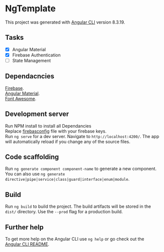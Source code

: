 # NgTemplate

This project was generated with [Angular CLI](https://github.com/angular/angular-cli) version 8.3.19.

## Tasks
- [x] Angular Material 
- [x] Firebase Authentication
- [ ] State Management

## Dependacncies
[Firebase](https://console.firebase.google.com/u/0/).<br />
[Angular Material](https://material.angular.io/guide/getting-started).<br />
[Font Awesome](https://www.npmjs.com/package/@fortawesome/angular-fontawesome).<br />

## Development server
Run NPM install to install all Dependancies<br />
Replace [firebasconfig](src/environments/environment.ts) file with your firebase keys.<br />
Run `ng serve` for a dev server. Navigate to `http://localhost:4200/`. The app will automatically reload if you change any of the source files.

## Code scaffolding

Run `ng generate component component-name` to generate a new component. You can also use `ng generate directive|pipe|service|class|guard|interface|enum|module`.

## Build

Run `ng build` to build the project. The build artifacts will be stored in the `dist/` directory. Use the `--prod` flag for a production build.

## Further help

To get more help on the Angular CLI use `ng help` or go check out the [Angular CLI README](https://github.com/angular/angular-cli/blob/master/README.md).
